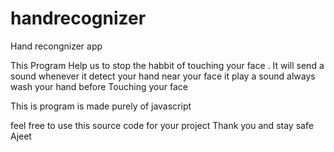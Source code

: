 # handrecognizer
Hand recongnizer app

This Program Help us to stop the habbit of touching your face . It will send a sound whenever it detect your hand near your face it play a sound
always wash your hand before Touching your face

This is program is made purely of javascript 

feel free to use this source code for your project
Thank you and stay safe 
Ajeet
